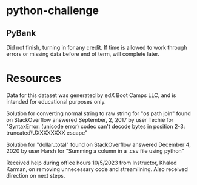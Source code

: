 # python-challenge
## PyBank
Did not finish, turning in for any credit. If time is allowed to work through errors or missing data before end of term, will complete later.
# Resources
Data for this dataset was generated by edX Boot Camps LLC, and is intended for educational purposes only.

Solution for converting normal string to raw string for "os path join" found on StackOverflow answered September, 2, 2017 by user Techie for "SyntaxError: (unicode error) codec can't decode bytes in position 2-3: truncated\UXXXXXXXX escape"

Solution for "dollar_total" found on StackOverflow answered December 4, 2020 by user Harsh for "Summing a column in a .csv file using python"

Received help during office hours 10/5/2023 from Instructor, Khaled Karman, on removing unnecessary code and streamlining. Also received direction on next steps.